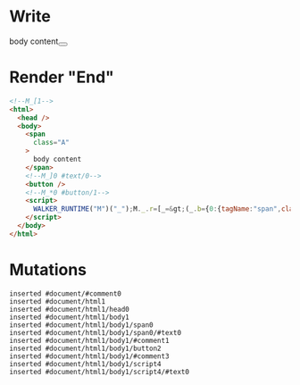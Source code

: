 # Write
  <!--M_[1--><span class=A>body content</span><!--M_]0 #text/0--><button></button><!--M_*0 #button/1--><script>WALKER_RUNTIME("M")("_");M._.r=[_=>(_.b={0:{tagName:"span",className:"A","#text/0!":_.a={},"#text/0(":"span"},1:_.a}),0,"packages/translator-tags/src/__tests__/fixtures/dynamic-native-dynamic-tag/template.marko_0_tagName",0];M._.w()</script>


# Render "End"
```html
<!--M_[1-->
<html>
  <head />
  <body>
    <span
      class="A"
    >
      body content
    </span>
    <!--M_]0 #text/0-->
    <button />
    <!--M_*0 #button/1-->
    <script>
      WALKER_RUNTIME("M")("_");M._.r=[_=&gt;(_.b={0:{tagName:"span",className:"A","#text/0!":_.a={},"#text/0(":"span"},1:_.a}),0,"packages/translator-tags/src/__tests__/fixtures/dynamic-native-dynamic-tag/template.marko_0_tagName",0];M._.w()
    </script>
  </body>
</html>
```

# Mutations
```
inserted #document/#comment0
inserted #document/html1
inserted #document/html1/head0
inserted #document/html1/body1
inserted #document/html1/body1/span0
inserted #document/html1/body1/span0/#text0
inserted #document/html1/body1/#comment1
inserted #document/html1/body1/button2
inserted #document/html1/body1/#comment3
inserted #document/html1/body1/script4
inserted #document/html1/body1/script4/#text0
```